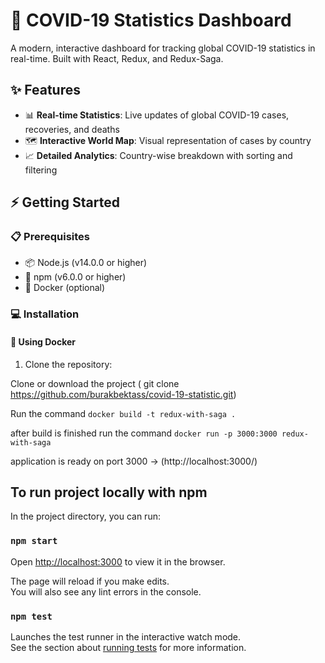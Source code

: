 # 🦠 COVID-19 Statistics Dashboard

A modern, interactive dashboard for tracking global COVID-19 statistics in real-time. Built with React, Redux, and Redux-Saga.

## ✨ Features

- 📊 **Real-time Statistics**: Live updates of global COVID-19 cases, recoveries, and deaths
- 🗺️ **Interactive World Map**: Visual representation of cases by country
- 📈 **Detailed Analytics**: Country-wise breakdown with sorting and filtering

## ⚡ Getting Started

### 📋 Prerequisites

- 📦 Node.js (v14.0.0 or higher)
- 🔧 npm (v6.0.0 or higher)
- 🐳 Docker (optional)

### 💻 Installation

#### 🐋 Using Docker

1. Clone the repository:

Clone or download the project ( git clone https://github.com/burakbektass/covid-19-statistic.git)

Run the command `docker build -t redux-with-saga .`

after build is finished run the command `docker run -p 3000:3000 redux-with-saga`

application is ready on port 3000 -> (http://localhost:3000/)


## To run project locally with npm

In the project directory, you can run:

### `npm start`

Open [http://localhost:3000](http://localhost:3000) to view it in the browser.

The page will reload if you make edits.\
You will also see any lint errors in the console.

### `npm test`

Launches the test runner in the interactive watch mode.\
See the section about [running tests](https://facebook.github.io/create-react-app/docs/running-tests) for more information.

